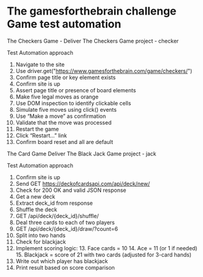 # The gamesforthebrain challenge Game test automation
The Checkers Game - Deliver The Checkers Game project - checker

Test Automation approach 
1.	Navigate to the site
2.	Use driver.get("https://www.gamesforthebrain.com/game/checkers/")
3.	Confirm page title or key element exists
4.	Confirm site is up
5.	Assert page title or presence of board elements
6.	Make five legal moves as orange
7.	Use DOM inspection to identify clickable cells
8.	Simulate five moves using click() events
9.	Use “Make a move” as confirmation
10.	Validate that the move was processed
11.	Restart the game
12.	Click “Restart...” link
13.	Confirm board reset and all are default

The Card Game Deliver The Black Jack Game project - jack

Test Automation approach 
1.	Confirm site is up
2.	Send GET https://deckofcardsapi.com/api/deck/new/
3.	Check for 200 OK and valid JSON response
4.	Get a new deck
5.	Extract deck_id from response
6.	Shuffle the deck
7.	GET /api/deck/{deck_id}/shuffle/
8.	Deal three cards to each of two players
9.	GET /api/deck/{deck_id}/draw/?count=6
10.	Split into two hands
11.	Check for blackjack
12.	Implement scoring logic:
    13.	Face cards = 10
    14.	Ace = 11 (or 1 if needed)
    15.	Blackjack = score of 21 with two cards (adjusted for 3-card hands)
14.	Write out which player has blackjack
15.	Print result based on score comparison
